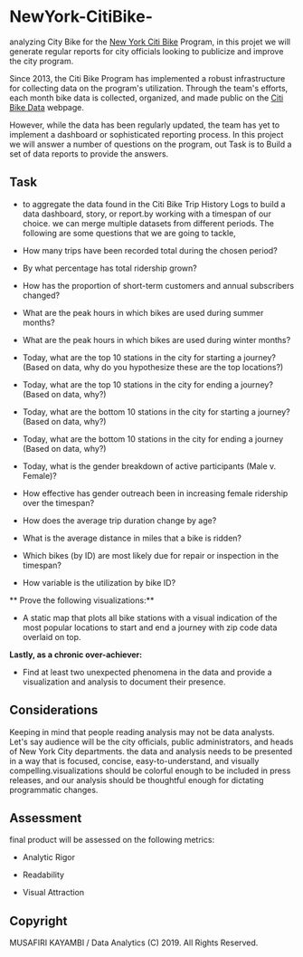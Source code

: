 # NewYork-CitiBike-

analyzing City Bike for the [New York Citi Bike](https://en.wikipedia.org/wiki/Citi_Bike) Program, in this projet we will generate regular reports for city officials looking to publicize and improve the city program.



Since 2013, the Citi Bike Program has implemented a robust infrastructure for collecting data on the program's utilization. Through the team's efforts, each month bike data is collected, organized, and made public on the [Citi Bike Data](https://www.citibikenyc.com/system-data) webpage.

However, while the data has been regularly updated, the team has yet to implement a dashboard or sophisticated reporting process. In this project we will answer a number of questions on the program, out Task is to Build a set of data reports to provide the answers.
 

## Task

* to aggregate the data found in the Citi Bike Trip History Logs to build a data dashboard, story, or report.by working  with a timespan of our choice. we can merge multiple datasets from different periods. The following are some questions that we are going to tackle,

* How many trips have been recorded total during the chosen period?

* By what percentage has total ridership grown? 

* How has the proportion of short-term customers and annual subscribers changed?

* What are the peak hours in which bikes are used during summer months? 

* What are the peak hours in which bikes are used during winter months?

* Today, what are the top 10 stations in the city for starting a journey? (Based on data, why do you hypothesize these are the top locations?)

* Today, what are the top 10 stations in the city for ending a journey? (Based on data, why?)

* Today, what are the bottom 10 stations in the city for starting a journey? (Based on data, why?)

* Today, what are the bottom 10 stations in the city for ending a journey (Based on data, why?)

* Today, what is the gender breakdown of active participants (Male v. Female)?

* How effective has gender outreach been in increasing female ridership over the timespan?

* How does the average trip duration change by age?

* What is the average distance in miles that a bike is ridden?

* Which bikes (by ID) are most likely due for repair or inspection in the timespan? 

* How variable is the utilization by bike ID?

** Prove the following visualizations:**

* A static map that plots all bike stations with a visual indication of the most popular locations to start and end a journey with zip code data overlaid on top.


**Lastly, as a chronic over-achiever:**

* Find at least two unexpected phenomena in the data and provide a visualization and analysis to document their presence. 

## Considerations

Keeping in mind that people reading analysis may not be data analysts. Let's say audience will be  the city officials, public administrators, and heads of New York City departments. the data and analysis needs to be presented in a way that is focused, concise, easy-to-understand, and visually compelling.visualizations should be colorful enough to be included in press releases, and our analysis should be thoughtful enough for dictating programmatic changes. 

## Assessment

final product will be assessed on the following metrics: 

* Analytic Rigor

* Readability

* Visual Attraction

## Copyright

MUSAFIRI KAYAMBI / Data Analytics  (C) 2019. All Rights Reserved.
